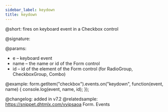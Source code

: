 ```yaml
---
sidebar_label: keydown 
title: keydown 
---   
```


@short: fires on keyboard event in a Checkbox control

@signature:

@params:
- e – keyboard event
- name – the name or id of the Form control 
- id – id of the element of the Form control (for RadioGroup, CheckboxGroup, Combo)

@example:
form.getItem("checkbox").events.on("keydown", function(event, name) {
    console.log(event, name, id);
});

@changelog: added in v7.2
@relatedsample: https://snippet.dhtmlx.com/vyipsaoa Form. Events